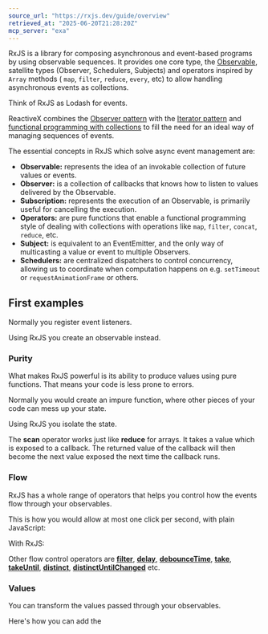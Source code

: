 ```yaml
---
source_url: "https://rxjs.dev/guide/overview"
retrieved_at: "2025-06-20T21:28:20Z"
mcp_server: "exa"
---
```

RxJS is a library for composing asynchronous and event-based programs by using observable sequences. It provides one core type, the [Observable](https://rxjs.dev/guide/guide/observable), satellite types (Observer, Schedulers, Subjects) and operators inspired by `Array` methods ( `map`, `filter`, `reduce`, `every`, etc) to allow handling asynchronous events as collections.

Think of RxJS as Lodash for events.

ReactiveX combines the [Observer pattern](https://en.wikipedia.org/wiki/Observer_pattern) with the [Iterator pattern](https://en.wikipedia.org/wiki/Iterator_pattern) and [functional programming with collections](http://martinfowler.com/articles/collection-pipeline/#NestedOperatorExpressions) to fill the need for an ideal way of managing sequences of events.

The essential concepts in RxJS which solve async event management are:

- **Observable:** represents the idea of an invokable collection of future values or events.
- **Observer:** is a collection of callbacks that knows how to listen to values delivered by the Observable.
- **Subscription:** represents the execution of an Observable, is primarily useful for cancelling the execution.
- **Operators:** are pure functions that enable a functional programming style of dealing with collections with operations like `map`, `filter`, `concat`, `reduce`, etc.
- **Subject:** is equivalent to an EventEmitter, and the only way of multicasting a value or event to multiple Observers.
- **Schedulers:** are centralized dispatchers to control concurrency, allowing us to coordinate when computation happens on e.g. `setTimeout` or `requestAnimationFrame` or others.

## First examples

Normally you register event listeners.

Using RxJS you create an observable instead.

### Purity

What makes RxJS powerful is its ability to produce values using pure functions. That means your code is less prone to errors.

Normally you would create an impure function, where other
pieces of your code can mess up your state.

Using RxJS you isolate the state.

The **scan** operator works just like **reduce** for arrays. It takes a value which is exposed to a callback. The returned value of the callback will then become the next value exposed the next time the callback runs.

### Flow

RxJS has a whole range of operators that helps you control how the events flow through your observables.

This is how you would allow at most one click per second, with plain JavaScript:

With RxJS:

Other flow control operators are [**filter**](https://rxjs.dev/api/operators/filter), [**delay**](https://rxjs.dev/api/operators/delay), [**debounceTime**](https://rxjs.dev/api/operators/debounceTime), [**take**](https://rxjs.dev/api/operators/take), [**takeUntil**](https://rxjs.dev/api/operators/takeUntil), [**distinct**](https://rxjs.dev/api/operators/distinct), [**distinctUntilChanged**](https://rxjs.dev/api/operators/distinctUntilChanged) etc.

### Values

You can transform the values passed through your observables.

Here's how you can add the